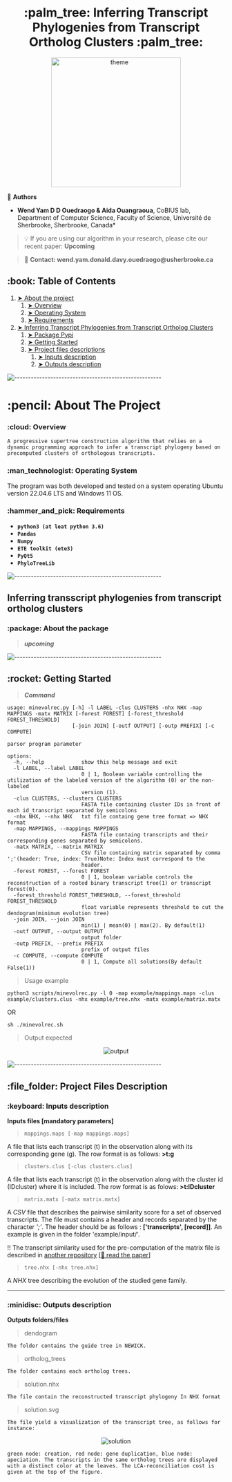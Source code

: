 <h1 align="center"> :palm_tree: Inferring Transcript Phylogenies from Transcript Ortholog Clusters :palm_tree: </h1>

<p align="center">
<img src='public/theme.png' alt='theme' width=auto height=300><br>
</p>

:busts_in_silhouette: __Authors__
* __Wend Yam D D Ouedraogo & Aida Ouangraoua__, CoBIUS lab, Department of Computer Science, Faculty of Science, Université de Sherbrooke, Sherbrooke, Canada*

> :bulb: If you are using our algorithm in your research, please cite our recent paper: __Upcoming__ 

> :e-mail: __Contact: wend.yam.donald.davy.ouedraogo@usherbrooke.ca__
<!-- TABLE OF CONTENTS -->
<h2 id="table-of-contents"> :book: Table of Contents</h2>

1. [➤ About the project](#about-the-project)
    1. [➤ Overview](#overview)
    2. [➤ Operating System](#os)
    3. [➤ Requirements](#requirements)
2. [➤ Inferring Transcript Phylogenies from Transcript Ortholog Clusters](#clustering)
    1. [➤ Package Pypi](#package)
    2. [➤ Getting Started](#getting-started)
    3. [➤ Project files descriptions](#project-files-description)
        1. [➤ Inputs description](#project-files-description-inputs)
        2. [➤ Outputs description](#project-files-description-outputs)


![-----------------------------------------------------](https://raw.githubusercontent.com/andreasbm/readme/master/assets/lines/rainbow.png)

<!-- ABOUT THE PROJECT -->
<h1 name="about-the-project"> :pencil: About The Project</h1>


<!-- OVERVIEW -->
<h3 name="overview"> :cloud: Overview</h3>

`A progressive supertree construction algorithm that relies on a dynamic programming approach to infer a transcript phylogeny based on precomputed clusters of orthologous transcripts.`

<!-- OPERATING SYSTEM -->
<h3 name="os"> :man_technologist: Operating System</h3>
The program was both developed and tested on a system operating Ubuntu version 22.04.6 LTS and Windows 11 OS.

<!-- Requirements -->
<h3 name="requirements"> :hammer_and_pick: Requirements</h3>

*   __`python3 (at leat python 3.6)`__
*   __`Pandas`__
*   __`Numpy`__
*   __`ETE toolkit (ete3)`__
*   __`PyQt5`__
*   __`PhyloTreeLib`__


![-----------------------------------------------------](https://raw.githubusercontent.com/andreasbm/readme/master/assets/lines/rainbow.png)

<!-- ABOUT THE PROJECT -->
<h2 name="clustering"> Inferring transscript phylogenies from transcript ortholog clusters</h2>

<!-- Package -->
<h3 name="package"> :package: About the package</h3>

> ***upcoming***


![-----------------------------------------------------](https://raw.githubusercontent.com/andreasbm/readme/master/assets/lines/rainbow.png)

<!-- Getting started -->
<h2 id="getting-started"> :rocket: Getting Started</h2>

> ***Command***

<pre><code>usage: minevolrec.py [-h] -l LABEL -clus CLUSTERS -nhx NHX -map MAPPINGS -matx MATRIX [-forest FOREST] [-forest_threshold FOREST_THRESHOLD]
                     [-join JOIN] [-outf OUTPUT] [-outp PREFIX] [-c COMPUTE]

parsor program parameter

options:
  -h, --help            show this help message and exit
  -l LABEL, --label LABEL
                        0 | 1, Boolean variable controlling the utilization of the labeled version of the algorithm (0) or the non-labeled
                        version (1).
  -clus CLUSTERS, --clusters CLUSTERS
                        FASTA file containing cluster IDs in front of each id_transcript separated by semicolons
  -nhx NHX, --nhx NHX   txt file containg gene tree format => NHX format
  -map MAPPINGS, --mappings MAPPINGS
                        FASTA file containg transcripts and their corresponding genes separated by semicolons.
  -matx MATRIX, --matrix MATRIX
                        CSV file containing matrix separated by comma ';'(header: True, index: True)Note: Index must correspond to the
                        header.
  -forest FOREST, --forest FOREST
                        0 | 1, boolean variable controls the reconstruction of a rooted binary transcript tree(1) or transcript forest(0).
  -forest_threshold FOREST_THRESHOLD, --forest_threshold FOREST_THRESHOLD
                        float variable represents threshold to cut the dendogram(minimum evolution tree)
  -join JOIN, --join JOIN
                        min(1) | mean(0) | max(2). By default(1)
  -outf OUTPUT, --output OUTPUT
                        output folder
  -outp PREFIX, --prefix PREFIX
                        prefix of output files
  -c COMPUTE, --compute COMPUTE
                        0 | 1, Compute all solutions(By default False(1))</code></pre>

> Usage example

<pre><code>python3 scripts/minevolrec.py -l 0 -map example/mappings.maps -clus example/clusters.clus -nhx example/tree.nhx -matx example/matrix.matx </code></pre>
OR
<pre><code>sh ./minevolrec.sh</code></pre>

> Output expected

<p align="center"><img src='public/output.png' alt='output' width=auto height=auto><br>
</p>

![-----------------------------------------------------](https://raw.githubusercontent.com/andreasbm/readme/master/assets/lines/rainbow.png)

<h2 name="project-files-description"> :file_folder: Project Files Description</h2>


<h3 name="project-files-description-inputs"> :keyboard: Inputs description </h3>

__Inputs files [mandatory parameters]__

> `mappings.maps [-map mappings.maps]`

A file that lists each transcript (t) in the observation along with its corresponding gene (g). The row format is as follows:
**>t:g**

> `clusters.clus [-clus clusters.clus]`

A file that lists each transcript (t) in the observation along with the cluster id (IDcluster) where it is included. The row format is as folows: **>t:IDcluster**

> `matrix.matx [-matx matrix.matx]`

A *CSV* file that describes the pairwise similarity score for a set of observed transcripts.  The file must contains a header and records separated by the character *';'*. The header should be as follows : **['transcripts', [record]]**. An example is given in the folder 'example/input/'.

:bangbang: The transcript similarity used for the pre-computation of the matrix file is described in <a href="https://github.com/UdeS-CoBIUS/TranscriptOrthology">another repository</a> [<a href="https://link.springer.com/chapter/10.1007/978-3-031-36911-7_2">:book: read the paper</a>]

> `tree.nhx [-nhx tree.nhx]`

A *NHX* tree describing the evolution of the studied gene family.


--- 

<h3 name="project-files-description-outputs"> :minidisc: Outputs description </h3>

__Outputs folders/files__

> dendogram 

    The folder contains the guide tree in NEWICK.

> ortholog_trees

    The folder contains each ortholog trees.

> solution.nhx

    The file contain the reconstructed transcript phylogeny In NHX format 

> solution.svg

    The file yield a visualization of the transcript tree, as follows for instance:

 <p align="center"><img src='public/solution.svg' alt='solution' width=auto height=auto><br>
</p>

    green node: creation, red node: gene duplication, blue node: apeciation. The transcripts in the same ortholog trees are displayed with a distinct color at the leaves. The LCA-reconciliation cost is given at the top of the figure.
